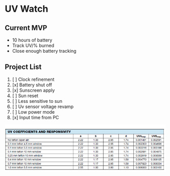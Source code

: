 # UV Watch
## Current MVP
- 10 hours of battery
- Track UV/% burned
- Close enough battery tracking
 
## Project List
1. [ ] Clock refinement 
2. [x] Battery shut off
3. [x] Sunscreen apply
4. [ ] Sun reset
5. [ ] Less sensitive to sun 
6. [ ] Uv sensor voltage revamp
7. [ ] Low power mode
8. [x] Input time from PC

![alt text](https://github.com/ryanredbaron/UV-Watch/blob/master/Specifications/adafruit_products_image.png?raw=true)
